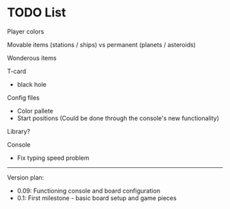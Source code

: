 TODO List
=====

Player colors

Movable items (stations / ships) vs permanent (planets / asteroids)

Wonderous items

T-card
 * black hole

Config files
 * Color pallete
 * Start positions
(Could be done through the console's new functionality)

Library?

Console
 * Fix typing speed problem

-----

Version plan:
 * 0.09: Functioning console and board configuration
 * 0.1: First milestone - basic board setup and game pieces
